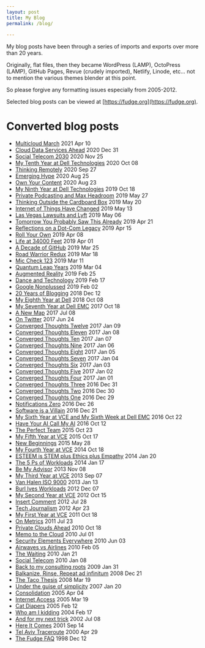 ```yaml
---
layout: post
title: My Blog
permalink: /blog/
  
---
```


My blog posts have been through a series of imports and exports over more than 20 years.

Originally, flat files, then they became WordPress (LAMP), OctoPress (LAMP), GitHub Pages, Revue (crudely imported), Netlify, Linode, etc... not to mention the various themes blender at this point. 

So please forgive any formatting issues especially from 2005-2012. 

Selected blog posts can be viewed at [https://fudge.org](https://fudge.org).

# Converted blog posts

- [Multicloud March](https://fudge.org/multicloud-march/) 2021 Apr 10
- [Cloud Data Services Ahead](https://fudge.org/cloud-data-services-ahead/) 2020 Dec 31
- [Social Telecom 2030](https://fudge.org/social-telecom-2030/) 2020 Nov 25
- [My Tenth Year at Dell Technologies](https://fudge.org/my-tenth-year-at-dell-technologies/) 2020 Oct 08
- [Thinking Remotely](https://fudge.org/thinking-remotely/) 2020 Sep 27
- [Emerging Hype](https://fudge.org/emerging-hype/) 2020 Aug 25
- [Own Your Content](https://fudge.org/own-your-content/) 2020 Aug 23
- [My Ninth Year at Dell Technologies](https://fudge.org/my-ninth-year-at-vce/) 2019 Oct 18
- [Private Podcasting and Max Headroom](https://fudge.org/private-podcasting-and-max-headroom/) 2019 May 27
- [Thinking Outside the Cardboard Box](https://fudge.org/thinking-outside-the-cardboard-box/) 2019 May 20
- [Internet of Things Have Changed](https://fudge.org/internet-of-things-have-changed/) 2019 May 13
- [Las Vegas Lawsuits and Lyft](https://fudge.org/las-vegas-lawsuits-and-lyft/) 2019 May 06
- [Tomorrow You Probably Saw This Already](https://fudge.org/tomorrow-you-probably-saw-this-already/) 2019 Apr 21
- [Reflections on a Dot-Com Legacy](https://fudge.org/reflections-on-a-dot-com-legacy/) 2019 Apr 15
- [Roll Your Own](https://fudge.org/roll-your-own/) 2019 Apr 08
- [Life at 34000 Feet](https://fudge.org/life-at-34000-feet/) 2019 Apr 01
- [A Decade of GitHub](https://fudge.org/a-decade-of-github/) 2019 Mar 25
- [Road Warrior Redux](https://fudge.org/road-warrior-redux/) 2019 Mar 18
- [Mic Check 123](https://fudge.org/mic-check-123/) 2019 Mar 11
- [Quantum Leap Years](https://fudge.org/quantum-leap-years/) 2019 Mar 04
- [Augmented Reality](https://fudge.org/augmented-reality/) 2019 Feb 25
- [Dance and Technology](https://fudge.org/dance-and-technology/) 2019 Feb 17
- [Google Nonplussed](https://fudge.org/google-nonplussed/) 2019 Feb 02
- [20 Years of Blogging](https://fudge.org/20-years-of-blogging/) 2018 Dec 12
- [My Eighth Year at Dell](https://fudge.org/my-eighth-year-at-vce/) 2018 Oct 08
- [My Seventh Year at Dell EMC](https://fudge.org/my-seventh-year-at-vce/) 2017 Oct 18
- [A New Map](https://fudge.org/a-new-map/) 2017 Jul 08
- [On Twitter](https://fudge.org/on-twitter/) 2017 Jun 24
- [Converged Thoughts Twelve](https://fudge.org/converged-thoughts-twelve/) 2017 Jan 09
- [Converged Thoughts Eleven](https://fudge.org/converged-thoughts-eleven/) 2017 Jan 08
- [Converged Thoughts Ten](https://fudge.org/converged-thoughts-ten/) 2017 Jan 07
- [Converged Thoughts Nine](https://fudge.org/converged-thoughts-nine/) 2017 Jan 06
- [Converged Thoughts Eight](https://fudge.org/converged-thoughts-eight/) 2017 Jan 05
- [Converged Thoughts Seven](https://fudge.org/converged-thoughts-seven/) 2017 Jan 04
- [Converged Thoughts Six](https://fudge.org/converged-thoughts-six/) 2017 Jan 03
- [Converged Thoughts Five](https://fudge.org/converged-thoughts-five/) 2017 Jan 02
- [Converged Thoughts Four](https://fudge.org/converged-thoughts-four/) 2017 Jan 01
- [Converged Thoughts Three](https://fudge.org/converged-thoughts-three/) 2016 Dec 31
- [Converged Thoughts Two](https://fudge.org/converged-thoughts-two/) 2016 Dec 30
- [Converged Thoughts One](https://fudge.org/converged-thoughts-one/) 2016 Dec 29
- [Notifications Zero](https://fudge.org/notifications-zero/) 2016 Dec 26
- [Software is a Villain](https://fudge.org/software-is-a-villian-that-wants-great-abs/) 2016 Dec 21
- [My Sixth Year at VCE and My Sixth Week at Dell EMC](https://fudge.org/my-sixth-year-at-vce/) 2016 Oct 22
- [Have Your AI Call My AI](https://fudge.org/have-your-ai-call-my-ai/) 2016 Oct 12
- [The Perfect Team](https://fudge.org/the-perfect-team/) 2015 Oct 23
- [My Fifth Year at VCE](https://fudge.org/my-fifth-year-at-vce/) 2015 Oct 17
- [New Beginnings](https://fudge.org/new-beginnings/) 2015 May 28
- [My Fourth Year at VCE](https://fudge.org/my-fourth-year-at-vce/) 2014 Oct 18
- [ESTEEM is STEM plus Ethics plus Empathy](https://fudge.org/esteem-stem-ethics-empathy/) 2014 Jan 20
- [The 5 Ps of Workloads](https://fudge.org/the-5-ps-of-workloads/) 2014 Jan 17
- [Be My Advisor](https://fudge.org/be-my-advisor/) 2013 Nov 08
- [My Third Year at VCE](https://fudge.org/my-third-year-at-vce/) 2013 Sep 07
- [Van Halen ISO 9000](https://fudge.org/van-halen-iso-9000/) 2013 Jan 13
- [Burl Ives Workloads](https://fudge.org/burl-ives-workloads/) 2012 Dec 07
- [My Second Year at VCE](https://fudge.org/my-second-year-at-vce/) 2012 Oct 15
- [Insert Comment](https://fudge.org/insert-comment/) 2012 Jul 28
- [Tech Journalism](https://fudge.org/tech-journalism/) 2012 Apr 23
- [My First Year at VCE](https://fudge.org/my-first-year-at-vce/) 2011 Oct 18
- [On Metrics](https://fudge.org/on-metrics/) 2011 Jul 23
- [Private Clouds Ahead](https://fudge.org/private-clouds-ahead/) 2010 Oct 18
- [Memo to the Cloud](https://fudge.org/memo-to-the-cloud/) 2010 Jul 01
- [Security Elements Everywhere](https://fudge.org/security-elements-everywhere/) 2010 Jun 03
- [Airwaves vs Airlines](https://fudge.org/airwaves-vs-airlines/) 2010 Feb 05
- [The Waiting](https://fudge.org/the-waiting/) 2010 Jan 21
- [Social Telecom](https://fudge.org/social-telecom/) 2010 Jan 08
- [Back to my consulting roots](https://fudge.org/back-to-my-consulting-roots/) 2009 Jan 31
- [Balkanize, Rinse, Repeat ad infinitum](https://fudge.org/balkanize-rinse-repeat-ad-infinitum/) 2008 Dec 21
- [The Taco Thesis](https://fudge.org/the-taco-thesis/) 2008 Mar 19
- [Under the guise of simplicity](https://fudge.org/under-the-guise-of-simplicity/) 2007 Jan 20
- [Consolidation](https://fudge.org/consolidation/) 2005 Apr 04
- [Internet Access](https://fudge.org/internet-access/) 2005 Mar 19
- [Cat Diapers](https://fudge.org/cat-diapers/) 2005 Feb 12
- [Who am I kidding](https://fudge.org/who-am-i-kidding/) 2004 Feb 17
- [And for my next trick](https://fudge.org/and-for-my-next-trick/) 2002 Jul 08
- [Here It Comes](https://fudge.org/here-it-comes/) 2001 Sep 14
- [Tel Aviv Traceroute](https://fudge.org/tel-aviv-traceroute/) 2000 Apr 29
- [The Fudge FAQ](https://fudge.org/the-fudge-faq/) 1998 Dec 12


